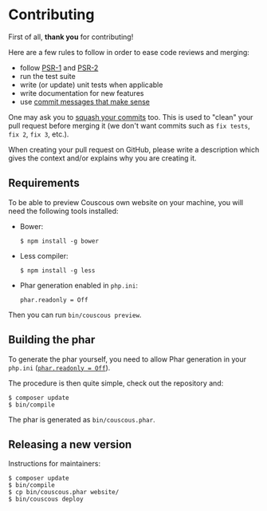 # Contributing

First of all, **thank you** for contributing!

Here are a few rules to follow in order to ease code reviews and merging:

- follow [PSR-1](http://www.php-fig.org/psr/1/) and [PSR-2](http://www.php-fig.org/psr/2/)
- run the test suite
- write (or update) unit tests when applicable
- write documentation for new features
- use [commit messages that make sense](http://tbaggery.com/2008/04/19/a-note-about-git-commit-messages.html)

One may ask you to [squash your commits](http://gitready.com/advanced/2009/02/10/squashing-commits-with-rebase.html) too. This is used to "clean" your pull request before merging it (we don't want commits such as `fix tests`, `fix 2`, `fix 3`, etc.).

When creating your pull request on GitHub, please write a description which gives the context and/or explains why you are creating it.

## Requirements

To be able to preview Couscous own website on your machine, you will need the following tools installed:

- Bower:

    ```
    $ npm install -g bower
    ```

- Less compiler:

    ```
    $ npm install -g less
    ```

- Phar generation enabled in `php.ini`:

    ```
    phar.readonly = Off
    ```

Then you can run `bin/couscous preview`.

## Building the phar

To generate the phar yourself, you need to allow Phar generation in your `php.ini` ([`phar.readonly = Off`](http://us1.php.net/manual/en/phar.configuration.php#ini.phar.readonly)).

The procedure is then quite simple, check out the repository and:

```
$ composer update
$ bin/compile
```

The phar is generated as `bin/couscous.phar`.

## Releasing a new version

Instructions for maintainers:

```
$ composer update
$ bin/compile
$ cp bin/couscous.phar website/
$ bin/couscous deploy
```

